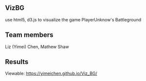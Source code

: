 ## VizBG

use html5, d3.js to visualize the game PlayerUnknow's Battleground

## Team members

Liz (Yimei) Chen, Mathew Shaw

## Results

Viewable: https://yimeichen.github.io/Viz_BG/
